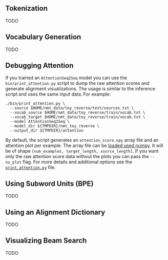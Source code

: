 ## Tokenization

TODO

## Vocabulary Generation

TODO

## Debugging Attention

If you trained an `AttentionSeq2Seq` model you can use the `bin/print_attention.py` script to dump the raw attention scores and generate alignment visualizations. The usage is similar to the inference script and uses the same input data. For example:

```
./bin/print_attention.py \
  --source $HOME/nmt_data/toy_reverse/test/sources.txt \
  --vocab_source $HOME/nmt_data/toy_reverse/train/vocab.txt \
  --vocab_target $HOME/nmt_data/toy_reverse/train/vocab.txt \
  --model AttentionSeq2Seq \
  --model_dir ${TMPDIR}/nmt_toy_reverse \
  --output_dir ${TMPDIR}/attention
```

By default, the script generates an `attention_score.npy` array file and an attention plot per example. The array file can be [loaded used numpy](https://docs.scipy.org/doc/numpy/reference/generated/numpy.load.html). It will be of shape `[num_examples, target_length, source_length]`. If you want only the raw attention score data without the plots you can pass the `--no_plot` flag. For more details and additional options see the [`print_attention.py`](https://github.com/dennybritz/seq2seq/blob/master/bin/print_attention.py) file.


## Using Subword Units (BPE)

TODO

## Using an Alignment Dictionary

TODO


## Visualizing Beam Search

TODO

